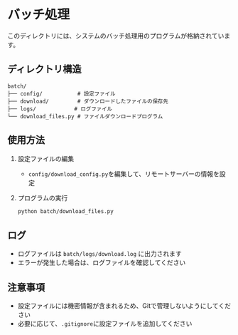 # バッチ処理

このディレクトリには、システムのバッチ処理用のプログラムが格納されています。

## ディレクトリ構造

```
batch/
├── config/           # 設定ファイル
├── download/         # ダウンロードしたファイルの保存先
├── logs/            # ログファイル
└── download_files.py # ファイルダウンロードプログラム
```

## 使用方法

1. 設定ファイルの編集
   - `config/download_config.py`を編集して、リモートサーバーの情報を設定

2. プログラムの実行
   ```bash
   python batch/download_files.py
   ```

## ログ

- ログファイルは `batch/logs/download.log` に出力されます
- エラーが発生した場合は、ログファイルを確認してください

## 注意事項

- 設定ファイルには機密情報が含まれるため、Gitで管理しないようにしてください
- 必要に応じて、`.gitignore`に設定ファイルを追加してください 